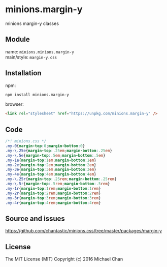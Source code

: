 # minions.margin-y
minions margin-y classes

## Module
name: `minions.minions.margin-y`  
main/style: `margin-y.css`  

## Installation
npm:
```bash
npm install minions.margin-y
```

browser:
```html
<link rel="stylesheet" href="https://unpkg.com/minions.margin-y" />
```

## Code
```css
/*! minions.css */
.my-0{margin-top:0;margin-bottom:0}
.my-\.25e{margin-top:.25em;margin-bottom:.25em}
.my-\.5e{margin-top:.5em;margin-bottom:.5em}
.my-1e{margin-top:1em;margin-bottom:1em}
.my-2e{margin-top:2em;margin-bottom:2em}
.my-3e{margin-top:3em;margin-bottom:3em}
.my-4e{margin-top:4em;margin-bottom:4em}
.my-\.25r{margin-top:.25rem;margin-bottom:.25rem}
.my-\.5r{margin-top:.5rem;margin-bottom:.5rem}
.my-1r{margin-top:1rem;margin-bottom:1rem}
.my-2r{margin-top:2rem;margin-bottom:2rem}
.my-3r{margin-top:3rem;margin-bottom:3rem}
.my-4r{margin-top:4rem;margin-bottom:4rem}

```

## Source and issues

https://github.com/chantastic/minions.css/tree/master/packages/margin-y

## License

The MIT License (MIT)
Copyright (c) 2016 Michael Chan